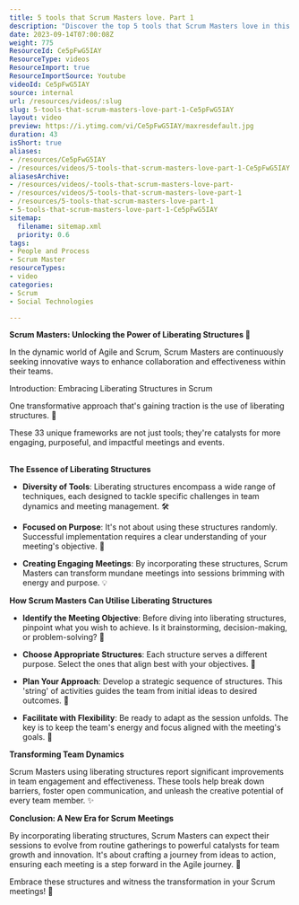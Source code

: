 ```yaml
---
title: 5 tools that Scrum Masters love. Part 1
description: "Discover the top 5 tools that Scrum Masters love in this engaging short! Boost your team's agility and performance with expert insights from NKD Agility. #Scrum #Agile"
date: 2023-09-14T07:00:08Z
weight: 775
ResourceId: Ce5pFwG5IAY
ResourceType: videos
ResourceImport: true
ResourceImportSource: Youtube
videoId: Ce5pFwG5IAY
source: internal
url: /resources/videos/:slug
slug: 5-tools-that-scrum-masters-love-part-1-Ce5pFwG5IAY
layout: video
preview: https://i.ytimg.com/vi/Ce5pFwG5IAY/maxresdefault.jpg
duration: 43
isShort: true
aliases:
- /resources/Ce5pFwG5IAY
- /resources/videos/5-tools-that-scrum-masters-love-part-1-Ce5pFwG5IAY
aliasesArchive:
- /resources/videos/-tools-that-scrum-masters-love-part-
- /resources/videos/5-tools-that-scrum-masters-love-part-1
- /resources/5-tools-that-scrum-masters-love-part-1
- 5-tools-that-scrum-masters-love-part-1-Ce5pFwG5IAY
sitemap:
  filename: sitemap.xml
  priority: 0.6
tags:
- People and Process
- Scrum Master
resourceTypes:
- video
categories:
- Scrum
- Social Technologies

---
```

**Scrum Masters: Unlocking the Power of Liberating Structures 🚀** 

In the dynamic world of Agile and Scrum, Scrum Masters are continuously seeking innovative ways to enhance collaboration and effectiveness within their teams. 

Introduction: Embracing Liberating Structures in Scrum 

One transformative approach that's gaining traction is the use of liberating structures. 🌟  

These 33 unique frameworks are not just tools; they're catalysts for more engaging, purposeful, and impactful meetings and events. 

   
**The Essence of Liberating Structures** 

- **Diversity of Tools**: Liberating structures encompass a wide range of techniques, each designed to tackle specific challenges in team dynamics and meeting management. 🛠️ 

- **Focused on Purpose**: It's not about using these structures randomly. Successful implementation requires a clear understanding of your meeting's objective. 🎯 

- **Creating Engaging Meetings**: By incorporating these structures, Scrum Masters can transform mundane meetings into sessions brimming with energy and purpose. 💡 

**How Scrum Masters Can Utilise Liberating Structures** 

- **Identify the Meeting Objective**: Before diving into liberating structures, pinpoint what you wish to achieve. Is it brainstorming, decision-making, or problem-solving? 🤔 

- **Choose Appropriate Structures**: Each structure serves a different purpose. Select the ones that align best with your objectives. 🔄 

- **Plan Your Approach**: Develop a strategic sequence of structures. This 'string' of activities guides the team from initial ideas to desired outcomes. 📝 

- **Facilitate with Flexibility**: Be ready to adapt as the session unfolds. The key is to keep the team's energy and focus aligned with the meeting's goals. 🕺 

**Transforming Team Dynamics** 

Scrum Masters using liberating structures report significant improvements in team engagement and effectiveness. These tools help break down barriers, foster open communication, and unleash the creative potential of every team member. ✨ 

**Conclusion: A New Era for Scrum Meetings** 

By incorporating liberating structures, Scrum Masters can expect their sessions to evolve from routine gatherings to powerful catalysts for team growth and innovation. It's about crafting a journey from ideas to action, ensuring each meeting is a step forward in the Agile journey. 🚀 

Embrace these structures and witness the transformation in your Scrum meetings! 🌈
